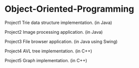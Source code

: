 # Object-Oriented-Programming

Project1
Trie data structure implementation. (in Java)

Project2
Image processing application.       (in Java)

Project3
File browser application.           (in Java using Swing)

Project4
AVL tree implementation.            (in C++)

Project5
Graph implementation.               (in C++)
